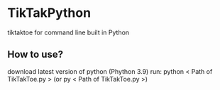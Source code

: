 # TikTakPython
tiktaktoe for command line built in Python 

## How to use?
download latest version of python (Phython 3.9)
run: python < Path of TikTakToe.py >
(or py < Path of TikTakToe.py >)